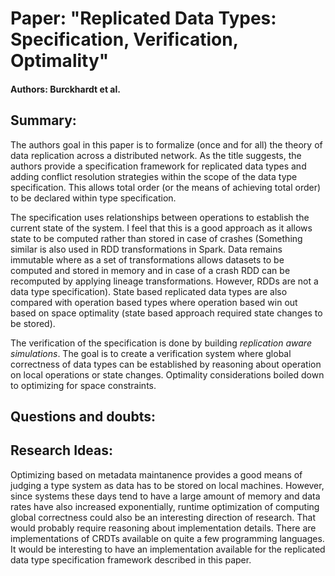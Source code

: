 # Paper: "Replicated Data Types: Specification, Verification, Optimality"

#### Authors: Burckhardt et al.

## Summary:

The authors goal in this paper is to formalize (once and for all) the theory of data replication across a distributed network. As the title suggests, the authors provide a specification framework for replicated data types and adding conflict resolution strategies within the scope of the data type specification. This allows total order (or the means of achieving total order) to be declared within type specification. 

The specification uses relationships between operations to establish the current state of the system. I feel that this is a good approach as it allows state to be computed rather than stored in case of crashes (Something similar is also used in RDD transformations in Spark. Data remains immutable where as a set of transformations allows datasets to be computed and stored in memory and in case of a crash RDD can be recomputed by applying lineage transformations. However, RDDs are not a data type specification). State based replicated data types are also compared with operation based types where operation based win out based on space optimality (state based approach required state changes to be stored). 

The verification of the specification is done by building _replication aware simulations_. The goal is to create a verification system where global correctness of data types can be established by reasoning about operation on local operations or state changes. Optimality considerations boiled down to optimizing for space constraints.  

## Questions and doubts:

## Research Ideas:

Optimizing based on metadata maintanence provides a good means of judging a type system as data has to be stored on local machines. However, since systems these days tend to have a large amount of memory and data rates have also increased exponentially, runtime optimization of computing global correctness could also be an interesting direction of research. That would probably require reasoning about implementation details. There are implementations of CRDTs available on quite a few programming languages. It would be interesting to have an implementation available for the replicated data type specification framework described in this paper.

